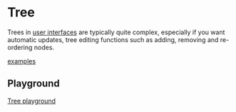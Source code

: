 # Tree

Trees in [user interfaces](def://) are typically quite complex, especially if you want
automatic updates, tree editing functions such as adding, removing and re-ordering nodes.

[examples](actualize://example-group?name=tree)

## Playground

[Tree playground](actualize://cookbook/tree/playground)